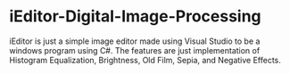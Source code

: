 # iEditor-Digital-Image-Processing
iEditor is just a simple image editor made using Visual Studio to be a windows program using C#. The features are just implementation of Histogram Equalization, Brightness, Old Film, Sepia, and Negative Effects.
